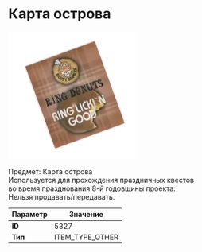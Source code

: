 # Карта острова

![Item Image](../img/5327.webp?raw=true)

Предмет: Карта острова<br>Используется для прохождения праздничных квестов<br>во время празднования 8-й годовщины проекта.<br>Нельзя продавать/передавать.


| Параметр | Значение |
|----------|----------|
| **ID** | 5327 |
| **Тип** | ITEM_TYPE_OTHER |

